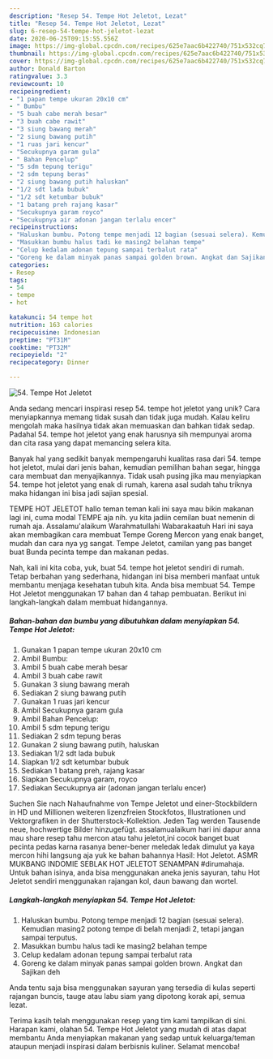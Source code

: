 ```yaml
---
description: "Resep 54. Tempe Hot Jeletot, Lezat"
title: "Resep 54. Tempe Hot Jeletot, Lezat"
slug: 6-resep-54-tempe-hot-jeletot-lezat
date: 2020-06-25T09:15:55.556Z
image: https://img-global.cpcdn.com/recipes/625e7aac6b422740/751x532cq70/54-tempe-hot-jeletot-foto-resep-utama.jpg
thumbnail: https://img-global.cpcdn.com/recipes/625e7aac6b422740/751x532cq70/54-tempe-hot-jeletot-foto-resep-utama.jpg
cover: https://img-global.cpcdn.com/recipes/625e7aac6b422740/751x532cq70/54-tempe-hot-jeletot-foto-resep-utama.jpg
author: Donald Barton
ratingvalue: 3.3
reviewcount: 10
recipeingredient:
- "1 papan tempe ukuran 20x10 cm"
- " Bumbu"
- "5 buah cabe merah besar"
- "3 buah cabe rawit"
- "3 siung bawang merah"
- "2 siung bawang putih"
- "1 ruas jari kencur"
- "Secukupnya garam gula"
- " Bahan Pencelup"
- "5 sdm tepung terigu"
- "2 sdm tepung beras"
- "2 siung bawang putih haluskan"
- "1/2 sdt lada bubuk"
- "1/2 sdt ketumbar bubuk"
- "1 batang preh rajang kasar"
- "Secukupnya garam royco"
- "Secukupnya air adonan jangan terlalu encer"
recipeinstructions:
- "Haluskan bumbu. Potong tempe menjadi 12 bagian (sesuai selera). Kemudian masing2 potong tempe di belah menjadi 2, tetapi jangan sampai terputus."
- "Masukkan bumbu halus tadi ke masing2 belahan tempe"
- "Celup kedalam adonan tepung sampai terbalut rata"
- "Goreng ke dalam minyak panas sampai golden brown. Angkat dan Sajikan deh"
categories:
- Resep
tags:
- 54
- tempe
- hot

katakunci: 54 tempe hot 
nutrition: 163 calories
recipecuisine: Indonesian
preptime: "PT31M"
cooktime: "PT32M"
recipeyield: "2"
recipecategory: Dinner

---
```



![54. Tempe Hot Jeletot](https://img-global.cpcdn.com/recipes/625e7aac6b422740/751x532cq70/54-tempe-hot-jeletot-foto-resep-utama.jpg)

Anda sedang mencari inspirasi resep 54. tempe hot jeletot yang unik? Cara menyiapkannya memang tidak susah dan tidak juga mudah. Kalau keliru mengolah maka hasilnya tidak akan memuaskan dan bahkan tidak sedap. Padahal 54. tempe hot jeletot yang enak harusnya sih mempunyai aroma dan cita rasa yang dapat memancing selera kita.

Banyak hal yang sedikit banyak mempengaruhi kualitas rasa dari 54. tempe hot jeletot, mulai dari jenis bahan, kemudian pemilihan bahan segar, hingga cara membuat dan menyajikannya. Tidak usah pusing jika mau menyiapkan 54. tempe hot jeletot yang enak di rumah, karena asal sudah tahu triknya maka hidangan ini bisa jadi sajian spesial.

TEMPE HOT JELETOT hallo teman teman kali ini saya mau bikin makanan lagi ini, cuma modal TEMPE aja nih. yu kita jadiin cemilan buat nemenin di rumah aja. Assalamu&#39;alaikum Warahmatullahi Wabarakaatuh Hari ini saya akan membagikan cara membuat Tempe Goreng Mercon yang enak banget, mudah dan cara nya yg sangat. Tempe Jeletot, camilan yang pas banget buat Bunda pecinta tempe dan makanan pedas.


Nah, kali ini kita coba, yuk, buat 54. tempe hot jeletot sendiri di rumah. Tetap berbahan yang sederhana, hidangan ini bisa memberi manfaat untuk membantu menjaga kesehatan tubuh kita. Anda bisa membuat 54. Tempe Hot Jeletot menggunakan 17 bahan dan 4 tahap pembuatan. Berikut ini langkah-langkah dalam membuat hidangannya.

<!--inarticleads1-->

##### Bahan-bahan dan bumbu yang dibutuhkan dalam menyiapkan 54. Tempe Hot Jeletot:

1. Gunakan 1 papan tempe ukuran 20x10 cm
1. Ambil  Bumbu:
1. Ambil 5 buah cabe merah besar
1. Ambil 3 buah cabe rawit
1. Gunakan 3 siung bawang merah
1. Sediakan 2 siung bawang putih
1. Gunakan 1 ruas jari kencur
1. Ambil Secukupnya garam gula
1. Ambil  Bahan Pencelup:
1. Ambil 5 sdm tepung terigu
1. Sediakan 2 sdm tepung beras
1. Gunakan 2 siung bawang putih, haluskan
1. Sediakan 1/2 sdt lada bubuk
1. Siapkan 1/2 sdt ketumbar bubuk
1. Sediakan 1 batang preh, rajang kasar
1. Siapkan Secukupnya garam, royco
1. Sediakan Secukupnya air (adonan jangan terlalu encer)


Suchen Sie nach Nahaufnahme von Tempe Jeletot und einer-Stockbildern in HD und Millionen weiteren lizenzfreien Stockfotos, Illustrationen und Vektorgrafiken in der Shutterstock-Kollektion. Jeden Tag werden Tausende neue, hochwertige Bilder hinzugefügt. assalamualaikum hari ini dapur anna mau share resep tahu mercon atau tahu jeletot,ini cocok banget buat pecinta pedas karna rasanya bener-bener meledak ledak dimulut ya kaya mercon hihi langsung aja yuk ke bahan bahannya  Hasil: Hot Jeletot. ASMR MUKBANG INDOMIE SEBLAK HOT JELETOT SENAMPAN #dirumahaja. Untuk bahan isinya, anda bisa menggunakan aneka jenis sayuran, tahu Hot Jeletot sendiri menggunakan rajangan kol, daun bawang dan wortel. 

<!--inarticleads2-->

##### Langkah-langkah menyiapkan 54. Tempe Hot Jeletot:

1. Haluskan bumbu. Potong tempe menjadi 12 bagian (sesuai selera). Kemudian masing2 potong tempe di belah menjadi 2, tetapi jangan sampai terputus.
1. Masukkan bumbu halus tadi ke masing2 belahan tempe
1. Celup kedalam adonan tepung sampai terbalut rata
1. Goreng ke dalam minyak panas sampai golden brown. Angkat dan Sajikan deh


Anda tentu saja bisa menggunakan sayuran yang tersedia di kulas seperti rajangan buncis, tauge atau labu siam yang dipotong korak api, semua lezat. 

Terima kasih telah menggunakan resep yang tim kami tampilkan di sini. Harapan kami, olahan 54. Tempe Hot Jeletot yang mudah di atas dapat membantu Anda menyiapkan makanan yang sedap untuk keluarga/teman ataupun menjadi inspirasi dalam berbisnis kuliner. Selamat mencoba!
